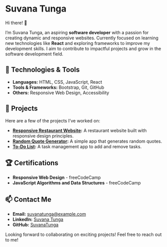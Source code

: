 # Suvana Tunga

Hi there! 👋

I’m Suvana Tunga, an aspiring **software developer** with a passion for creating dynamic and responsive websites. Currently focused on learning new technologies like **React** and exploring frameworks to improve my development skills. I aim to contribute to impactful projects and grow in the software development field.

## 🔧 Technologies & Tools

- **Languages:** HTML, CSS, JavaScript, React
- **Tools & Frameworks:** Bootstrap, Git, GitHub
- **Others:** Responsive Web Design, Accessibility

## 🚀 Projects

Here are a few of the projects I’ve worked on:

- **[Responsive Restaurant Website](https://suvanatunga.github.io/restaurant-website/):** A restaurant website built with responsive design principles.
- **[Random Quote Generator](https://suvanatunga.github.io/Random-Quote-Generator/):** A simple app that generates random quotes.
- **[To-Do List](https://suvanatunga.github.io/To-Do-List/):** A task management app to add and remove tasks.

## 🏆 Certifications

- **Responsive Web Design** - freeCodeCamp
- **JavaScript Algorithms and Data Structures** - freeCodeCamp

## 📫 Contact Me

- **Email:** suvanatunga@example.com
- **LinkedIn:** [Suvana Tunga](https://www.linkedin.com/in/suvanatunga)
- **GitHub:** [SuvanaTunga](https://github.com/suvanatunga)

Looking forward to collaborating on exciting projects! Feel free to reach out to me!
